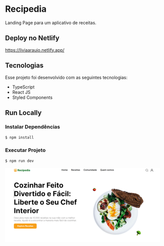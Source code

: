 # Recipedia
Landing Page para um aplicativo de receitas.

## Deploy no Netlify
<https://liviaaraujo.netlify.app/>

## Tecnologias

Esse projeto foi desenvolvido com as seguintes tecnologias:

- TypeScript
- React JS
- Styled Components

## Run Locally

### Instalar Dependências
~~~bash
$ npm install
~~~

### Executar Projeto
~~~bash
$ npm run dev
~~~


![GitHub Logo](print.png)
